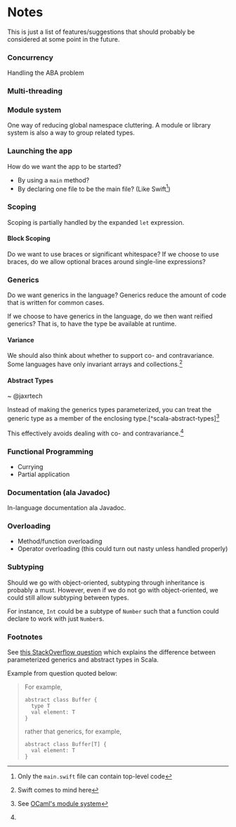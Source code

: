 # Notes

This is just a list of features/suggestions that should probably
be considered at some point in the future.

### Concurrency

Handling the ABA problem

### Multi-threading

### Module system

One way of reducing global namespace cluttering.
A module or library system is also a way to group related types.

### Launching the app

How do we want the app to be started?

* By using a `main` method?
* By declaring one file to be the main file? (Like Swift[^swift-main])

### Scoping

Scoping is partially handled by the expanded `let` expression.

#### Block Scoping

Do we want to use braces or significant whitespace?
If we choose to use braces, do we allow optional braces around single-line
expressions?

### Generics

Do we want generics in the language?
Generics reduce the amount of code that is written for common cases.

If we choose to have generics in the language, do we then want reified generics?
That is, to have the type be available at runtime.

#### Variance

We should also think about whether to support co- and contravariance.
Some languages have only invariant arrays and collections.[^swift-variance]

#### Abstract Types

~ @jaxrtech

Instead of making the generics types parameterized, you can treat the generic
type as a member of the enclosing type.[^scala-abstract-types][^ocaml-module-system]

This effectively avoids dealing with co- and contravariance.[^scala-abstract-types-explained]

### Functional Programming

* Currying
* Partial application

### Documentation (ala Javadoc)

In-language documentation ala Javadoc.

### Overloading

* Method/function overloading
* Operator overloading (this could turn out nasty unless handled properly)

### Subtyping

Should we go with object-oriented, subtyping through inheritance is probably a must.
However, even if we do not go with object-oriented, we could still allow
subtyping between types.

For instance, `Int` could be a subtype of `Number` such that a function
could declare to work with just `Number`s.


### Footnotes

[^swift-main]: Only the `main.swift` file can contain top-level code   
[^swift-variance]: Swift comes to mind here  
[^scala-abstract-types-docs]: See [Scala's abstract types][AbstractTypes-Scala]  
[^ocaml-module-system]: See [OCaml's module system][AbstractTypes-OCaml]  
[^scala-abstract-types-explained]:
  See [this StackOverflow question][AbstractTypes-StackOverflow]
  which explains the difference between parameterized generics and abstract
  types in Scala. 

  Example from question quoted below:

  > For example,
  > 
  >     abstract class Buffer {
  >       type T
  >       val element: T
  >     }
  > 
  > rather that generics, for example,
  > 
  >     abstract class Buffer[T] {
  >       val element: T
  >     }


 [AbstractTypes-Scala]: http://docs.scala-lang.org/tutorials/tour/abstract-types.html
 [AbstractTypes-StackOverflow]: http://stackoverflow.com/q/1154571/809572
 [AbstractTypes-OCaml]: https://realworldocaml.org/v1/en/html/functors.html#a-bigger-example-computing-with-intervals
